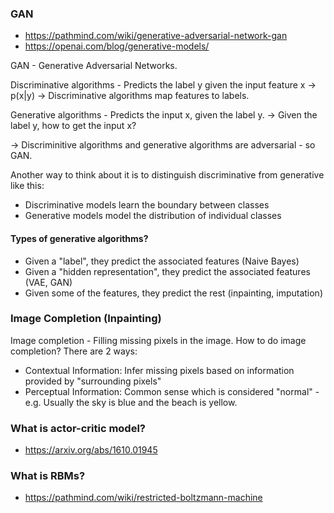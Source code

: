 ### GAN

- https://pathmind.com/wiki/generative-adversarial-network-gan
- https://openai.com/blog/generative-models/

GAN - Generative Adversarial Networks.

Discriminative algorithms - Predicts the label y given the input feature x -> p(x|y)
-> Discriminative algorithms map features to labels.

Generative algorithms - Predicts the input x, given the label y.
-> Given the label y, how to get the input x?

-> Discriminitive algorithms and generative algorithms are adversarial - so GAN.

Another way to think about it is to distinguish discriminative from generative like this:
- Discriminative models learn the boundary between classes
- Generative models model the distribution of individual classes

#### Types of generative algorithms?

- Given a "label", they predict the associated features (Naive Bayes)
- Given a "hidden representation", they predict the associated features (VAE, GAN)
- Given some of the features, they predict the rest (inpainting, imputation)

### Image Completion (Inpainting)

Image completion - Filling missing pixels in the image.
How to do image completion? There are 2 ways:

- Contextual Information: Infer missing pixels based on information provided by "surrounding pixels"
- Perceptual Information: Common sense which is considered "normal" - e.g. Usually the sky is blue and the beach is yellow.

### What is actor-critic model? 

- https://arxiv.org/abs/1610.01945

### What is RBMs?

- https://pathmind.com/wiki/restricted-boltzmann-machine













